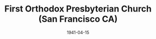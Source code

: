 ---
date: &id001 1941-04-15
end_date: null
location:
  address: 1350 Lawton Street
  city: San Francisco
  state: CA
minister:
- end: 1970-01-01
  name: Robert Atwell
  start: 1941-04-15
  type: Pastor
- end: 1970-01-01
  name: Carl Ahlfeldt
  start: 1970-01-01
  type: Pastor
- end: 1970-01-01
  name: Edwards Elliott
  start: 1970-01-01
  type: Pastor
- end: 1970-01-01
  name: Sal Solis
  start: 1970-01-01
  type: Pastor
- end: 1970-01-01
  name: Robert Newsom
  start: 1970-01-01
  type: Pastor
- end: 1970-01-01
  name: Albert Steever
  start: 1970-01-01
  type: Pastor
- end: null
  name: Robert Abbott
  start: 1970-01-01
  type: Pastor
- end: 1970-01-01
  name: Charles McIlhenny
  start: 1970-01-01
  type: Pastor
- end: null
  name: Glenn Ferrell
  start: 1970-01-01
  type: Pastor
ministers:
- Robert Atwell
- Carl Ahlfeldt
- Edwards Elliott
- Sal Solis
- Robert Newsom
- Albert Steever
- Robert Abbott
- Charles McIlhenny
- Glenn Ferrell
name: First Orthodox Presbyterian Church
names:
- end: null
  name: First Orthodox Presbyterian Church
  start: 1941-04-15
origination_date: *id001
raw_data: "AR San Francisco\nFirst Orthodox Presbyterian Church  (April 15, 1941\u2013\
  \ )\n1350 Lawton Street\nPastors: Robert Atwell, 1941\u201343\nCarl Ahlfeldt, 1943\u2013\
  50\nEdwards Elliott, 1950\u201356\nSal Solis, 1958\u201362\nRobert Newsom, 1962\u2013\
  64\nAlbert Steever, 1966\u201370\nRobert Abbott, 1972\nCharles McIlhenny, 1974\u2013\
  2005\nGlenn Ferrell, 2010\u2013"
states:
- CA
status:
  active: true
  end_date: null
  reason: null
  received_from: null
  withdrawal_to: null
title: First Orthodox Presbyterian Church (San Francisco CA)
year_established:
- 1941

---